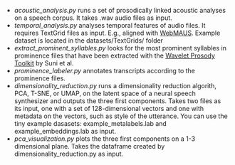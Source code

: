 - *acoustic_analysis.py* runs a set of prosodically linked acoustic analyses on a speech corpus. It takes .wav audio files as input.
- *temporal_analysis.py* analyses temporal features of audio files. It requires TextGrid files as input. E.g., aligned with [WebMAUS](https://clarin.phonetik.uni-muenchen.de/BASWebServices/interface/WebMAUSBasic). Example dataset is located in the datasets/TextGrids/ folder
- *extract_prominent_syllables.py* looks for the most prominent syllables in prominence files that have been extracted with the [Wavelet Prosody Toolkit](https://github.com/asuni/wavelet_prosody_toolkit) by Suni et al.
- *prominence_labeler.py* annotates transcripts according to the prominence files.
- *dimensionality_reduction.py* runs a dimensionality reduction algorith, PCA, T-SNE, or UMAP, on the latent space of a neural speech synthesizer and outputs the three first components. Takes two files as its input, one with a set of 128-dimensional vectors and one with metadata on the vectors, such as style of the utterance. You can use the tiny example dasasets: example_metalabels.lab and example_embeddings.lab as input.
- *pca_visualization.py* plots the three first components on a 1-3 dimensional plane. Takes the dataframe created by dimensionality_reduction.py as input.
